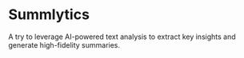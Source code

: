 # Summlytics
A try to leverage AI-powered text analysis to extract key insights and generate high-fidelity summaries.



<!-- 37:00 -->